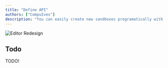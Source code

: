 ```yaml
---
title: "Define API"
authors: ["CompuIves"]
description: "You can easily create new sandboxes programatically with our APIs."
---
```


![Editor Redesign](images/redesign.png)

## Todo

TODO!
